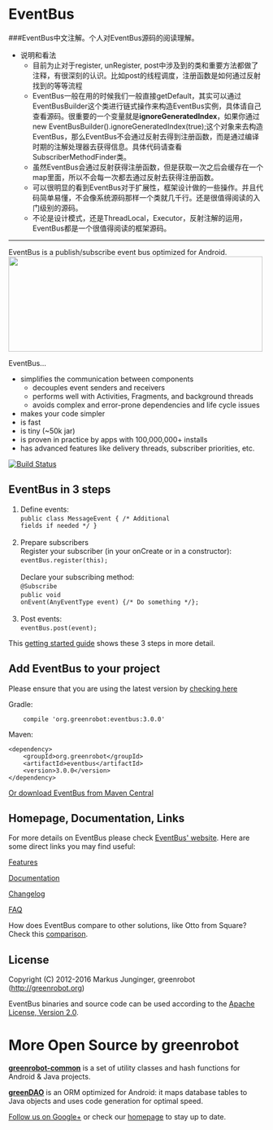 EventBus
========
###EventBus中文注解。个人对EventBus源码的阅读理解。

* 说明和看法
   * 目前为止对于register, unRegister,  post中涉及到的类和重要方法都做了注释，有很深刻的认识。比如post的线程调度，注册函数是如何通过反射找到的等等流程
   * EventBus一般在用的时候我们一般直接getDefault，其实可以通过EventBusBuilder这个类进行链式操作来构造EventBus实例，具体请自己查看源码。很重要的一个变量就是**ignoreGeneratedIndex**，如果你通过new EventBusBuilder().ignoreGeneratedIndex(true);这个对象来去构造EventBus，那么EventBus不会通过反射去得到注册函数，而是通过编译时期的注解处理器去获得信息。具体代码请查看SubscriberMethodFinder类。
   * 虽然EventBus会通过反射获得注册函数，但是获取一次之后会缓存在一个map里面，所以不会每一次都去通过反射去获得注册函数。
   * 可以很明显的看到EventBus对于扩展性，框架设计做的一些操作。并且代码简单易懂，不会像系统源码那样一个类就几千行。还是很值得阅读的入门级别的源码。
   * 不论是设计模式，还是ThreadLocal，Executor，反射注解的运用，EventBus都是一个很值得阅读的框架源码。
---
EventBus is a publish/subscribe event bus optimized for Android.<br/>
<img src="EventBus-Publish-Subscribe.png" width="500" height="187"/>

EventBus...

 * simplifies the communication between components
    * decouples event senders and receivers
    * performs well with Activities, Fragments, and background threads
    * avoids complex and error-prone dependencies and life cycle issues
 * makes your code simpler
 * is fast
 * is tiny (~50k jar)
 * is proven in practice by apps with 100,000,000+ installs
 * has advanced features like delivery threads, subscriber priorities, etc.

 [![Build Status](https://travis-ci.org/greenrobot/EventBus.svg?branch=master)](https://travis-ci.org/greenrobot/EventBus)

EventBus in 3 steps
-------------------
1. Define events:<br/>
<code>public class MessageEvent { /* Additional fields if needed */ }</code><br/><br/>
2. Prepare subscribers<br/>
Register your subscriber (in your onCreate or in a constructor):<br/>
<code>eventBus.register(this);</code><br/><br/>
Declare your subscribing method:<br/>
<code>@Subscribe</code><br/>
<code>public void onEvent(AnyEventType event) {/* Do something */};</code><br/><br/>
3. Post events:<br/>
<code>eventBus.post(event);</code>

This [getting started guide](http://greenrobot.org/eventbus/documentation/how-to-get-started/) shows these 3 steps in more detail.

Add EventBus to your project
----------------------------
Please ensure that you are using the latest version by [checking here](http://search.maven.org/#search%7Cga%7C1%7Cg%3A%22org.greenrobot%22%20AND%20a%3A%22eventbus%22)

Gradle:
```
    compile 'org.greenrobot:eventbus:3.0.0'
```

Maven:
```
<dependency>
    <groupId>org.greenrobot</groupId>
    <artifactId>eventbus</artifactId>
    <version>3.0.0</version>
</dependency>
```

[Or download EventBus from Maven Central](http://search.maven.org/#search%7Cga%7C1%7Cg%3A%22de.greenrobot%22%20AND%20a%3A%22eventbus%22)

Homepage, Documentation, Links
------------------------------
For more details on EventBus please check [EventBus' website](http://greenrobot.org/eventbus). Here are some direct links you may find useful:

[Features](http://greenrobot.org/eventbus/features/)

[Documentation](http://greenrobot.org/eventbus/documentation/)

[Changelog](http://greenrobot.org/eventbus/changelog/)

[FAQ](http://greenrobot.org/eventbus/documentation/faq/)

How does EventBus compare to other solutions, like Otto from Square? Check this [comparison](COMPARISON.md).

License
-------
Copyright (C) 2012-2016 Markus Junginger, greenrobot (http://greenrobot.org)

EventBus binaries and source code can be used according to the [Apache License, Version 2.0](LICENSE).

More Open Source by greenrobot
==============================
[__greenrobot-common__](https://github.com/greenrobot/greenrobot-common) is a set of utility classes and hash functions for Android & Java projects.

[__greenDAO__](https://github.com/greenrobot/greenDAO) is an ORM optimized for Android: it maps database tables to Java objects and uses code generation for optimal speed.

[Follow us on Google+](https://plus.google.com/b/114381455741141514652/+GreenrobotDe/posts) or check our [homepage](http://greenrobot.org/) to stay up to date.
